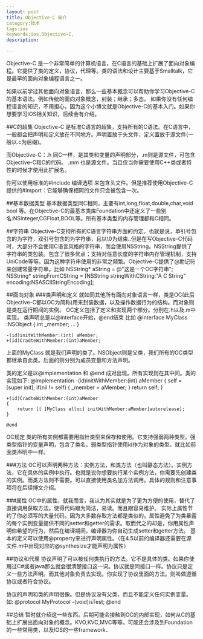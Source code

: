 ```yaml
---
layout: post
title: Objective-C 简介
category:技术
tags:ios
keywords:ios,Objective-C,
description:

---
```


  Objective-C 是一个非常简单的计算机语言，在C语言的基础上扩展了面向对象编程。它提供了类的定义，协议，代理等。类的语法和设计主要基于Smalltalk，它是最早的面向对象编程语言之一。
  
  如果以前学过其他面向对象语言，那么一些基本概念可以帮助你学习Objective-C的基本语法。例如传统的面向对象概念，封装；继承；多态。
  如果你没有任何编程语言的知识，不用担心，因为这个小博文就是Objective-C的基本入门。如果你想要学习IOS相关知识，后续会有介绍。
  
  
##C的超集
Objective-C 是标准C语言的超集，支持所有的C语法。在C语言中，一般都会把声明和定义放在不同地方。声明置放于头文件，定义置放于源文件(一般以.c为后缀)。

而Objective-C：.h 同C一样，是其类和变量的声明部分，.m则是源文件，可包含Objective-C和C的代码。 .mm 也是源文件。当且仅当你需要使用C++类或者特性的时候才使用此扩展名。

你可以使用标准的#include 编译选项 来包含头文件。但是推荐使用Objective-C提供的#import：它能够确保相同的文件只会被包含一次。

##基本数据类型
基本数据类型同C相同，主要有int,long,float,double,char,void bool 等。在Objective-C的最基本类库Foundation中还定义了一些别名:NSInteger,CGFloat,BOOL等。所有基本类型的内存管理都和C相同。

##字符串
Objective-C支持所有的C语言字符串方面的约定。也就是说，单引号包含的为字符，双引号包含的为字符串，且以\0为结束..但是在写Objective-C代码时，大部分不会使用C语言风格的字符串，而会使用NSString。NSString提供了字符串的类包装。包含了很多优点；支持对任意长度的字符串内存管理机制，支持UniCode等等。因为这种字符串使用的非常之频繁。Objective-C提供了@助记符来创建常量字符串。比如 
	NSString* aString = @"这是一个OC字符串";
	NSString* stringFromCString = [NSString stringWithCString:"A C String" encoding:NSASCIIStringEncoding];
	
##面向对象
###类声明和定义
就如同其他所有面向对象语言一样，类是OC(此后Objective-C都以OC为简称)用来封装数据，以及操作数据行为的结构。而对象则是类在运行期间的实例。
OC定义包括了定义和实现两个部分。分别在.h以及.m中实现。
类声明总是以@interface开始，@end结束 比如
	@interface MyClass :NSObject 
	{
		int _member;
		...
	}
	
	-(id)initWithMember:(int) aMember;
	+(id)CradteWithMember:(int)aMember;

上面的MyClass 就是我们声明的类了。NSObject则是父类，我们所有的OC类型都继承自此类。后面的则分别为成员变量和方法声明。 

类的定义是以@implementation 和 @end 成对出现。所有实现则在其中间。类的实现如下:
	@implementation 
	-(id)initWithMember:(int) aMember
	{
		self = [super init];
		if(nil != self)
		{
			_member = aMember;
		}
		return self;
	}
	
	+(id)CradteWithMember:(int)aMember
	{
		return [[ [MyClass alloc] initWithMember:aMember]autorelease];
	}
	
	@end
	
OC规定 类的所有实例都需要用指针类型来保存和使用。它支持强弱两种类型。强类型指针的变量声明，包含了类名。弱类型指针使用id作为对象的类型。就比如前面类声明中一样。

###方法
OC可以声明两种方法：实例方法，和类方法（也叫静态方法）。实例方法，它在具体的实例中执行。也就是说你想要执行某个实例方法，你需要先创建类的实例。而类方法则不需要。可以直接使用类名加方法调用。具体的规则和注意事项将在后续博文介绍。

###属性
OC中的属性，就我而言，我认为其实就是为了更为方便的使用，替代了直接调用获取方法。使得代码跟为简洁，易读。而且跟容易维护。
实际上属性节约了你必须写的大量代码。因为大多数存取方法都是类似的。属性避免了为类暴露的每个实例变量提供不同的setter和getter的需求。取而代之的却是，你用属性声明你希望的行为，然后在编译期间，编译器为你自动生成setter和getter方法。
基本的定义可以使用@property来进行声明属性。（在4.5以前的编译器还需要在源文件.m中出现对应的@synthesize才能声明为属性）

##协议和代理
协议声明了可以被任何类执行的方法。它不是具体的类。如果你使用过C#或者java那么就会很清楚接口这一词。协议就是同接口一样。协议只是定义一些方法声明。而其他对象负责去实现。你实现了协议里面的方法。则叫做遵循协议或者符合协议。

协议的声明和类的声明很像。但是协议没有父类，而且不能定义任何实例变量。如:
	@protocol MyProtocol
	-(void)isTest;
	@end

##总结
暂时就介绍这一些东西。后期可能会接触到OC的内部实现，如何从C的基础上扩展出面向对象的概念。KVO,KVC,MVC等等。可能还会涉及到Foundation的一些常用类，以及IOS的一些framework..